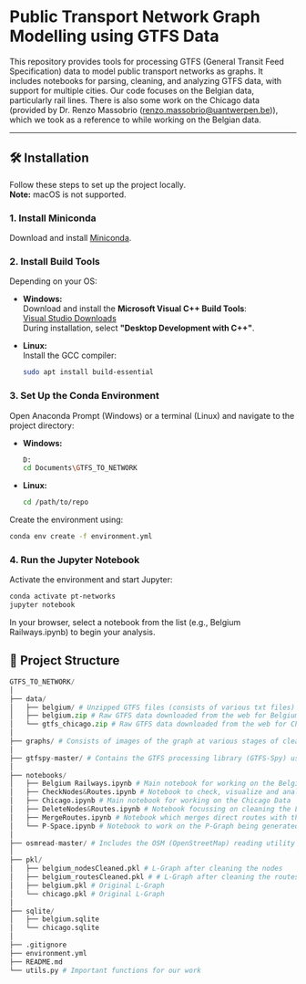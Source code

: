 # Public Transport Network Graph Modelling using GTFS Data

This repository provides tools for processing GTFS (General Transit Feed Specification) data to model public transport networks as graphs. It includes notebooks for parsing, cleaning, and analyzing GTFS data, with support for multiple cities. Our code focuses on the Belgian data, particularly rail lines. There is also some work on the Chicago data (provided by Dr. Renzo Massobrio (renzo.massobrio@uantwerpen.be)), which we took as a reference to while working on the Belgian data.

---

## 🛠 Installation

Follow these steps to set up the project locally.  
**Note:** macOS is not supported.

### 1. Install Miniconda

Download and install [Miniconda](https://docs.conda.io/en/latest/miniconda.html).

### 2. Install Build Tools

Depending on your OS:

- **Windows:**  
  Download and install the **Microsoft Visual C++ Build Tools**:  
  [Visual Studio Downloads](https://visualstudio.microsoft.com/downloads/)  
  During installation, select **"Desktop Development with C++"**.

- **Linux:**  
  Install the GCC compiler:  
  ```bash
  sudo apt install build-essential
  ```
### 3. Set Up the Conda Environment
Open Anaconda Prompt (Windows) or a terminal (Linux) and navigate to the project directory:

- **Windows:**
  ```bash
  D:
  cd Documents\GTFS_TO_NETWORK
  ```
- **Linux:**
  ```bash
  cd /path/to/repo
  ```

Create the environment using:
```bash
conda env create -f environment.yml
```

### 4. Run the Jupyter Notebook
Activate the environment and start Jupyter:
```bash
conda activate pt-networks
jupyter notebook
```
In your browser, select a notebook from the list (e.g., Belgium Railways.ipynb) to begin your analysis.

## 📁 Project Structure
```python
GTFS_TO_NETWORK/
│
├── data/
│   ├── belgium/ # Unzipped GTFS files (consists of various txt files)
│   ├── belgium.zip # Raw GTFS data downloaded from the web for Belgium
│   └── gtfs_chicago.zip # Raw GTFS data downloaded from the web for Chicago
│
├── graphs/ # Consists of images of the graph at various stages of cleaning
│
├── gtfspy-master/ # Contains the GTFS processing library (GTFS-Spy) used for parsing and analyzing transit data.
│
├── notebooks/
│   ├── Belgium Railways.ipynb # Main notebook for working on the Belgian Data
│   ├── CheckNodes&Routes.ipynb # Notebook to check, visualize and analyze the L-Graph
│   ├── Chicago.ipynb # Main notebook for working on the Chicago Data
│   ├── DeleteNodes&Routes.ipynb # Notebook focussing on cleaning the L-Graph by deleting unwanted nodes and routes
│   ├── MergeRoutes.ipynb # Notebook which merges direct routes with the actual path. 
│   └── P-Space.ipynb # Notebook to work on the P-Graph being generated from the cleaned L-Graph
│
├── osmread-master/ # Includes the OSM (OpenStreetMap) reading utility for handling geographic data.
│
├── pkl/
│   ├── belgium_nodesCleaned.pkl # L-Graph after cleaning the nodes
│   ├── belgium_routesCleaned.pkl # # L-Graph after cleaning the routes after the nodes
│   ├── belgium.pkl # Original L-Graph
│   └── chicago.pkl # Original L-Graph
│
├── sqlite/
│   ├── belgium.sqlite 
│   └── chicago.sqlite
│
├── .gitignore
├── environment.yml
├── README.md
└── utils.py # Important functions for our work
```

